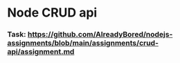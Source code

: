 # Node CRUD api
### Task: https://github.com/AlreadyBored/nodejs-assignments/blob/main/assignments/crud-api/assignment.md


